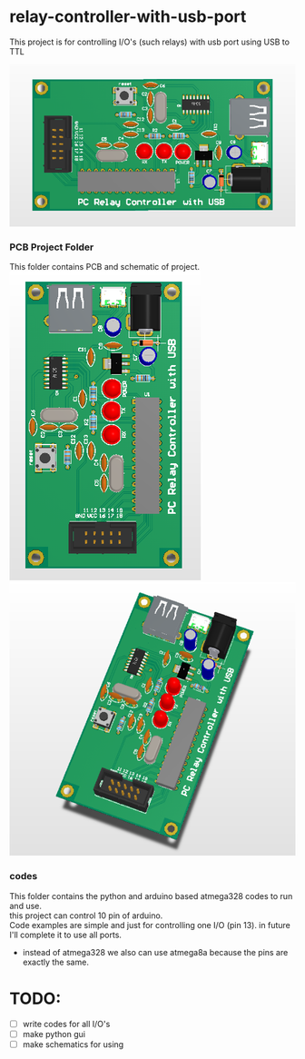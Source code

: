 # relay-controller-with-usb-port
This project is for controlling I/O's (such relays) with usb port using USB to TTL

![screenshot1](./images/pcb3.png)

### PCB Project Folder
This folder contains PCB and schematic of project.
![screenshot2](./images/pcb1.png)
![screenshot3](./images/pcb2.png)

### codes
This folder contains the python and arduino based atmega328 codes to run and use.<br>
this project can control 10 pin of arduino.<br>
Code examples are simple and just for controlling one I/O (pin 13). in future I'll complete it to use all ports.

- instead of atmega328 we also can use atmega8a because the pins are exactly the same.

# TODO:
- [ ] write codes for all I/O's
- [ ] make python gui
- [ ] make schematics for using